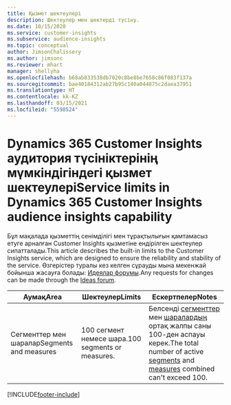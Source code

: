 ```yaml
---
title: Қызмет шектеулері
description: Шектеулер мен шектерді түсіну.
ms.date: 10/15/2020
ms.service: customer-insights
ms.subservice: audience-insights
ms.topic: conceptual
author: JimsonChalissery
ms.author: jimsonc
ms.reviewer: mhart
manager: shellyha
ms.openlocfilehash: b68ab833538db7020c8be8be7658c86f083f137a
ms.sourcegitcommit: bae40184312ab27b95c140a044875c2daea37951
ms.translationtype: HT
ms.contentlocale: kk-KZ
ms.lasthandoff: 03/15/2021
ms.locfileid: "5598524"
---
```

# <a name="service-limits-in-dynamics-365-customer-insights-audience-insights-capability"></a><span data-ttu-id="f794a-103">Dynamics 365 Customer Insights аудитория түсініктерінің мүмкіндігіндегі қызмет шектеулері</span><span class="sxs-lookup"><span data-stu-id="f794a-103">Service limits in Dynamics 365 Customer Insights audience insights capability</span></span>

<span data-ttu-id="f794a-104">Бұл мақалада қызметтің сенімділігі мен тұрақтылығын қамтамасыз етуге арналған Customer Insights қызметіне ендірілген шектеулер сипатталады.</span><span class="sxs-lookup"><span data-stu-id="f794a-104">This article describes the built-in limits to the Customer Insights service, which are designed to ensure the reliability and stability of the service.</span></span> <span data-ttu-id="f794a-105">Өзгерістер туралы кез келген сұрауды мына мекенжай бойынша жасауға болады: [Идеялар форумы](https://go.microsoft.com/fwlink/?linkid=2074172).</span><span class="sxs-lookup"><span data-stu-id="f794a-105">Any requests for changes can be made through the [Ideas forum](https://go.microsoft.com/fwlink/?linkid=2074172).</span></span> 
 
| <span data-ttu-id="f794a-106">Аумақ</span><span class="sxs-lookup"><span data-stu-id="f794a-106">Area</span></span>  | <span data-ttu-id="f794a-107">Шектеулер</span><span class="sxs-lookup"><span data-stu-id="f794a-107">Limits</span></span>  | <span data-ttu-id="f794a-108">Ескертпелер</span><span class="sxs-lookup"><span data-stu-id="f794a-108">Notes</span></span> |
|-------------|---------------------------------------------------------------------|---------------------------------------------------------------------|
| <span data-ttu-id="f794a-109">Сегменттер мен шаралар</span><span class="sxs-lookup"><span data-stu-id="f794a-109">Segments and measures</span></span> | <span data-ttu-id="f794a-110">100 сегмент немесе шара.</span><span class="sxs-lookup"><span data-stu-id="f794a-110">100 segments or measures.</span></span> | <span data-ttu-id="f794a-111">Белсенді [сегменттер](segments.md) мен [шаралардың](measures.md) ортақ жалпы саны 100-ден аспауы керек.</span><span class="sxs-lookup"><span data-stu-id="f794a-111">The total number of active [segments](segments.md) and [measures](measures.md) combined can't exceed 100.</span></span>  |


[!INCLUDE[footer-include](../includes/footer-banner.md)]
